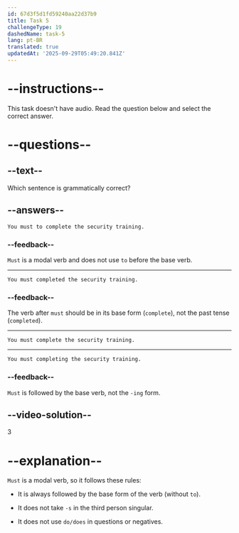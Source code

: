 ```yaml
---
id: 67d3f5d1fd59240aa22d37b9
title: Task 5
challengeType: 19
dashedName: task-5
lang: pt-BR
translated: true
updatedAt: '2025-09-29T05:49:20.841Z'
---
```


# --instructions--

This task doesn't have audio. Read the question below and select the correct answer.

# --questions--

## --text--

Which sentence is grammatically correct?

## --answers--

`You must to complete the security training.`

### --feedback--

`Must` is a modal verb and does not use `to` before the base verb.

---

`You must completed the security training.`

### --feedback--

The verb after `must` should be in its base form (`complete`), not the past tense (`completed`).

---

`You must complete the security training.`

---

`You must completing the security training.`

### --feedback--

`Must` is followed by the base verb, not the `-ing` form.

## --video-solution--

3

# --explanation--

`Must` is a modal verb, so it follows these rules:

- It is always followed by the base form of the verb (without `to`).

- It does not take `-s` in the third person singular.

- It does not use `do/does` in questions or negatives.
